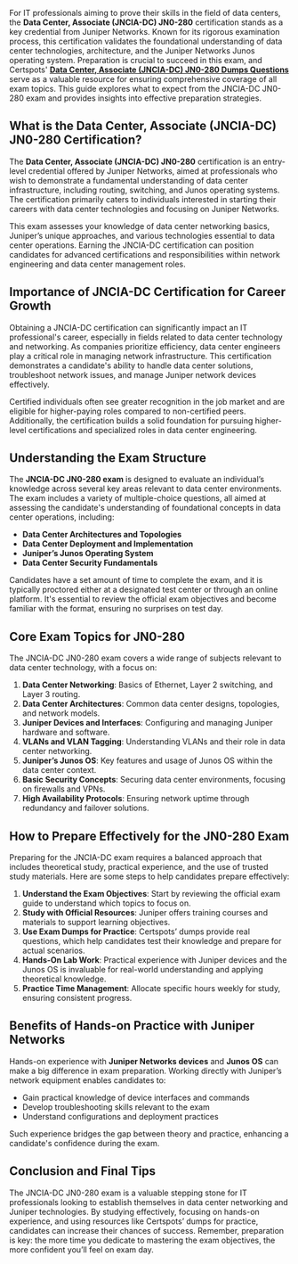 <p>For IT professionals aiming to prove their skills in the field of data centers, the <strong>Data Center, Associate (JNCIA-DC) JN0-280</strong> certification stands as a key credential from Juniper Networks. Known for its rigorous examination process, this certification validates the foundational understanding of data center technologies, architecture, and the Juniper Networks Junos operating system. Preparation is crucial to succeed in this exam, and Certspots' <a href="https://www.certspots.com/exam/jn0-280/"><strong>Data Center, Associate (JNCIA-DC) JN0-280 Dumps Questions</strong></a> serve as a valuable resource for ensuring comprehensive coverage of all exam topics. This guide explores what to expect from the JNCIA-DC JN0-280 exam and provides insights into effective preparation strategies.</p>
<h2><strong>What is the Data Center, Associate (JNCIA-DC) JN0-280 Certification?</strong></h2>
<p>The <strong>Data Center, Associate (JNCIA-DC) JN0-280</strong> certification is an entry-level credential offered by Juniper Networks, aimed at professionals who wish to demonstrate a fundamental understanding of data center infrastructure, including routing, switching, and Junos operating systems. The certification primarily caters to individuals interested in starting their careers with data center technologies and focusing on Juniper Networks.</p>
<p>This exam assesses your knowledge of data center networking basics, Juniper’s unique approaches, and various technologies essential to data center operations. Earning the JNCIA-DC certification can position candidates for advanced certifications and responsibilities within network engineering and data center management roles.</p>
<h2><strong>Importance of JNCIA-DC Certification for Career Growth</strong></h2>
<p>Obtaining a JNCIA-DC certification can significantly impact an IT professional's career, especially in fields related to data center technology and networking. As companies prioritize efficiency, data center engineers play a critical role in managing network infrastructure. This certification demonstrates a candidate's ability to handle data center solutions, troubleshoot network issues, and manage Juniper network devices effectively.</p>
<p>Certified individuals often see greater recognition in the job market and are eligible for higher-paying roles compared to non-certified peers. Additionally, the certification builds a solid foundation for pursuing higher-level certifications and specialized roles in data center engineering.</p>
<h2><strong>Understanding the Exam Structure</strong></h2>
<p>The <strong>JNCIA-DC JN0-280 exam</strong> is designed to evaluate an individual’s knowledge across several key areas relevant to data center environments. The exam includes a variety of multiple-choice questions, all aimed at assessing the candidate's understanding of foundational concepts in data center operations, including:</p>
<ul>
	<li><strong>Data Center Architectures and Topologies</strong></li>
	<li><strong>Data Center Deployment and Implementation</strong></li>
	<li><strong>Juniper’s Junos Operating System</strong></li>
	<li><strong>Data Center Security Fundamentals</strong></li>
</ul>
<p>Candidates have a set amount of time to complete the exam, and it is typically proctored either at a designated test center or through an online platform. It's essential to review the official exam objectives and become familiar with the format, ensuring no surprises on test day.</p>
<h2><strong>Core Exam Topics for JN0-280</strong></h2>
<p>The JNCIA-DC JN0-280 exam covers a wide range of subjects relevant to data center technology, with a focus on:</p>
<ol>
	<li><strong>Data Center Networking</strong>: Basics of Ethernet, Layer 2 switching, and Layer 3 routing.</li>
	<li><strong>Data Center Architectures</strong>: Common data center designs, topologies, and network models.</li>
	<li><strong>Juniper Devices and Interfaces</strong>: Configuring and managing Juniper hardware and software.</li>
	<li><strong>VLANs and VLAN Tagging</strong>: Understanding VLANs and their role in data center networking.</li>
	<li><strong>Juniper’s Junos OS</strong>: Key features and usage of Junos OS within the data center context.</li>
	<li><strong>Basic Security Concepts</strong>: Securing data center environments, focusing on firewalls and VPNs.</li>
	<li><strong>High Availability Protocols</strong>: Ensuring network uptime through redundancy and failover solutions.</li>
</ol>
<h2><strong>How to Prepare Effectively for the JN0-280 Exam</strong></h2>
<p>Preparing for the JNCIA-DC exam requires a balanced approach that includes theoretical study, practical experience, and the use of trusted study materials. Here are some steps to help candidates prepare effectively:</p>
<ol>
	<li><strong>Understand the Exam Objectives</strong>: Start by reviewing the official exam guide to understand which topics to focus on.</li>
	<li><strong>Study with Official Resources</strong>: Juniper offers training courses and materials to support learning objectives.</li>
	<li><strong>Use Exam Dumps for Practice</strong>: Certspots’ dumps provide real questions, which help candidates test their knowledge and prepare for actual scenarios.</li>
	<li><strong>Hands-On Lab Work</strong>: Practical experience with Juniper devices and the Junos OS is invaluable for real-world understanding and applying theoretical knowledge.</li>
	<li><strong>Practice Time Management</strong>: Allocate specific hours weekly for study, ensuring consistent progress.</li>
</ol>
<h2><strong>Benefits of Hands-on Practice with Juniper Networks</strong></h2>
<p>Hands-on experience with <strong>Juniper Networks devices</strong> and <strong>Junos OS</strong> can make a big difference in exam preparation. Working directly with Juniper’s network equipment enables candidates to:</p>
<ul>
	<li>Gain practical knowledge of device interfaces and commands</li>
	<li>Develop troubleshooting skills relevant to the exam</li>
	<li>Understand configurations and deployment practices</li>
</ul>
<p>Such experience bridges the gap between theory and practice, enhancing a candidate's confidence during the exam.</p>
<h2><strong>Conclusion and Final Tips</strong></h2>
<p>The JNCIA-DC JN0-280 exam is a valuable stepping stone for IT professionals looking to establish themselves in data center networking and Juniper technologies. By studying effectively, focusing on hands-on experience, and using resources like Certspots’ dumps for practice, candidates can increase their chances of success. Remember, preparation is key: the more time you dedicate to mastering the exam objectives, the more confident you’ll feel on exam day.</p>
<p><!-- notionvc: 57d8d91c-4e93-447a-8b76-83449d33bb13 --></p>
